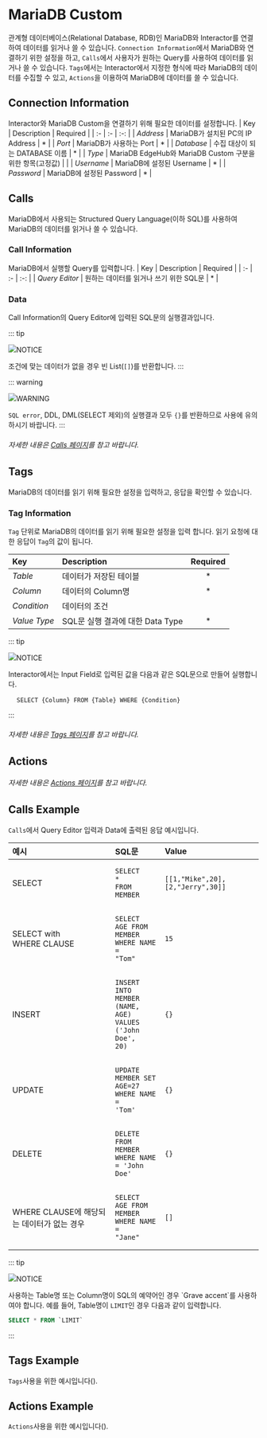 # MariaDB Custom
관계형 데이터베이스(Relational Database, RDB)인 MariaDB와 Interactor를 연결하여 데이터를 읽거나 쓸 수 있습니다. `Connection Information`에서 MariaDB와 연결하기 위한 설정을 하고, `Calls`에서 사용자가 원하는 Query를 사용하여 데이터를 읽거나 쓸 수 있습니다. `Tags`에서는 Interactor에서 지정한 형식에 따라 MariaDB의 데이터를 수집할 수 있고, `Actions`을 이용하여 MariaDB에 데이터를 쓸 수 있습니다.

## Connection Information
Interactor와 MariaDB Custom을 연결하기 위해 필요한 데이터를 설정합니다.
| Key | Description | Required |
| :- | :- | :-: |
| _Address_ | MariaDB가 설치된 PC의 IP Address | * |
| _Port_ | MariaDB가 사용하는 Port | * |
| _Database_ | 수집 대상이 되는 DATABASE 이름 | * |
| _Type_ | MariaDB EdgeHub와 MariaDB Custom 구분을 위한 항목(고정값) | |
| _Username_ | MariaDB에 설정된 Username | * |
| _Password_ | MariaDB에 설정된 Password | * |


## Calls
MariaDB에서 사용되는 Structured Query Language(이하 SQL)를 사용하여 MariaDB의 데이터를 읽거나 쓸 수 있습니다.
### Call Information
MariaDB에서 실행할 Query를 입력합니다. 
| Key | Description | Required |
| :- | :- | :-: |
| _Query Editor_ | 원하는 데이터를 읽거나 쓰기 위한 SQL문 | * |

### Data
Call Information의 Query Editor에 입력된 SQL문의 실행결과입니다.

::: tip <p class="custom-block-title"><img src="../../img/icon/tip.svg">NOTICE</p>
조건에 맞는 데이터가 없을 경우 빈 List(`[]`)를 반환합니다.
:::

::: warning <p class="custom-block-title"><img src="../../img/icon/warning.svg">WARNING</p>
`SQL error`, DDL, DML(SELECT 제외)의 실행결과 모두 `{}`를 반환하므로 사용에 유의하시기 바랍니다.
:::

###### 자세한 내용은 [Calls 페이지](../general/calls.md)를 참고 바랍니다.

## Tags
MariaDB의 데이터를 읽기 위해 필요한 설정을 입력하고, 응답을 확인할 수 있습니다.
### Tag Information
`Tag` 단위로 MariaDB의 데이터를 읽기 위해 필요한 설정을 입력 합니다. 읽기 요청에 대한 응답이 `Tag`의 값이 됩니다.

| Key | Description | Required |
| :- | :- | :-: |
| _Table_ | 데이터가 저장된 테이블 | * |
| _Column_ | 데이터의 Column명 | * |
| _Condition_ | 데이터의 조건 |  |
| _Value Type_ | SQL문 실행 결과에 대한 Data Type | * |

::: tip <p class="custom-block-title"><img src="../../img/icon/tip.svg">NOTICE</p>
Interactor에서는 Input Field로 입력된 값을 다음과 같은 SQL문으로 만들어 실행합니다.
<pre class="language-sql">
  <code><span class="token keyword">SELECT</span> {Column} <span class="token keyword">FROM</span> {Table} <span class="token keyword">WHERE</span> {Condition}</code>
</pre>
:::

###### 자세한 내용은 [Tags 페이지](../general/tags.md)를 참고 바랍니다.

## Actions
###### 자세한 내용은 [Actions 페이지](../general/actions.md)를 참고 바랍니다.

<!-- 
## Actions
`Tags`에 있는 `Tag`의 값에 Action 추가. ActionID call을 통해 Calls의 Query를 실행하거나 Tags의 Tag값을 바꿀 수 있음
Actionsdml Event에 대한 내용 Logging 하거나 Right bar의 Sytem Log에 출력 가능 -->

## Calls Example
`Calls`에서 Query Editor 입력과 Data에 출력된 응답 예시입니다.
<!-- | CREATE | | |
| ALTER | | |
| TRUNCATE | | |
| DROP | | | -->

| 예시 | SQL문 | Value | 
| :- | :- | :- |
| SELECT | <pre class="language-sql"><code><span class="token keyword">SELECT </span><span class="token operator">* </span><span class="token keyword">FROM </span>MEMBER</code></pre> | `[[1,"Mike",20],[2,"Jerry",30]]`|
| SELECT with<br>WHERE CLAUSE | <pre class="language-sql"><code><span class="token keyword">SELECT</span> AGE <span class="token keyword">FROM</span> MEMBER <span class="token keyword">WHERE</span> NAME <span class="token operator">=</span> <span class="token string">"Tom"</span></code></pre> | `15` |
| INSERT | <pre class="language-sql"><code><span class="token keyword">INSERT</span> <span class="token keyword">INTO</span> MEMBER <span class="token punctuation">(</span>NAME<span class="token punctuation">,</span> AGE<span class="token punctuation">)</span> <span class="token keyword">VALUES</span> <span class="token punctuation">(</span><span class="token string">'John Doe'</span><span class="token punctuation">,</span> <span class="token number">20</span><span class="token punctuation">)</span></code></pre> | `{}` |
| UPDATE | <pre class="language-sql"><code><span class="token keyword">UPDATE</span> MEMBER <span class="token keyword">SET</span> AGE<span class="token operator">=</span><span class="token number">27</span> <span class="token keyword">WHERE</span> NAME <span class="token operator">=</span> <span class="token string">'Tom'</span></code></pre> | `{}` |
| DELETE | <pre class="language-sql"><code><span class="token keyword">DELETE</span> <span class="token keyword">FROM</span> MEMBER <span class="token keyword">WHERE</span> NAME <span class="token operator">=</span> <span class="token string">'John Doe'</span></code></pre> | `{}` |
|  WHERE CLAUSE에 해당되는 데이터가 없는 경우 | <pre class="language-sql"><code><span class="token keyword">SELECT</span> AGE <span class="token keyword">FROM</span> MEMBER <span class="token keyword">WHERE</span> NAME <span class="token operator">=</span> <span class="token string">"Jane"</span></code></pre> | `[]` |

::: tip <p class="custom-block-title"><img src="../../img/icon/tip.svg">NOTICE</p>
사용하는 Table명 또는 Column명이 SQL의 예약어인 경우 \`Grave accent\`를 사용하여야 합니다. 예를 들어, Table명이 `LIMIT`인 경우 다음과 같이 입력합니다.
``` sql
SELECT * FROM `LIMIT`
```
:::

## Tags Example
`Tags`사용을 위한 예시입니다(<span class="construction"/>).

## Actions Example
`Actions`사용을 위한 예시입니다(<span class="construction"/>).
